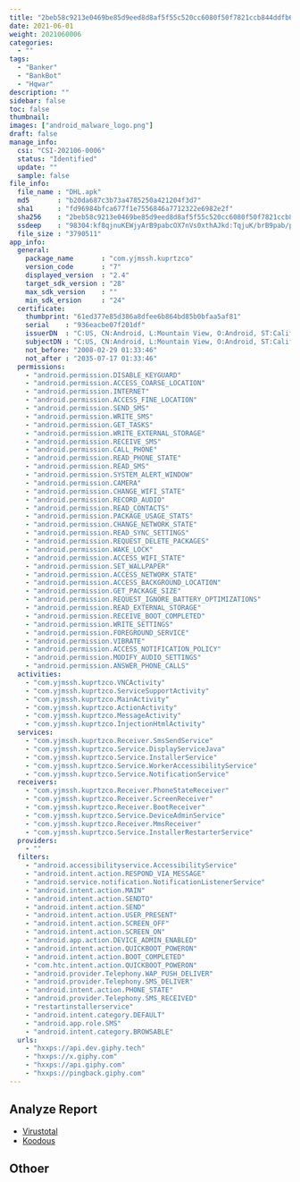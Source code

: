 ```yaml
---
title: "2beb58c9213e0469be85d9eed8d8af5f55c520cc6080f50f7821ccb844ddfb6e"
date: 2021-06-01
weight: 2021060006
categories:
  - ""
tags:
  - "Banker"
  - "BankBot"
  - "Hqwar"
description: ""
sidebar: false
toc: false
thumbnail: 
images: ["android_malware_logo.png"]
draft: false
manage_info:
  csi: "CSI-202106-0006"
  status: "Identified"
  update: ""
  sample: false
file_info:
  file_name : "DHL.apk"
  md5       : "b20da687c3b73a4785250a421204f3d7"
  sha1	    : "fd96984bfca677f1e7556846a7712322e6982e2f"
  sha256    : "2beb58c9213e0469be85d9eed8d8af5f55c520cc6080f50f7821ccb844ddfb6e"
  ssdeep    : "98304:kf8qjnuKEWjyArB9pabcOX7nVs0xthAJkd:TqjuK/brB9pab/pLxTtd"
  file_size : "3790511"
app_info:
  general:
    package_name       : "com.yjmssh.kuprtzco"
    version_code       : "7"
    displayed_version  : "2.4"
    target_sdk_version : "28"
    max_sdk_version    : ""
    min_sdk_ersion     : "24"
  certificate:
    thumbprint: "61ed377e85d386a8dfee6b864bd85b0bfaa5af81"
    serial    : "936eacbe07f201df"
    issuerDN  : "C:US, CN:Android, L:Mountain View, O:Android, ST:California, OU:Android, email:android@android.com"
    subjectDN : "C:US, CN:Android, L:Mountain View, O:Android, ST:California, OU:Android, email:android@android.com"
    not_before: "2008-02-29 01:33:46"
    not_after : "2035-07-17 01:33:46"
  permissions:
    - "android.permission.DISABLE_KEYGUARD"
    - "android.permission.ACCESS_COARSE_LOCATION"
    - "android.permission.INTERNET"
    - "android.permission.ACCESS_FINE_LOCATION"
    - "android.permission.SEND_SMS"
    - "android.permission.WRITE_SMS"
    - "android.permission.GET_TASKS"
    - "android.permission.WRITE_EXTERNAL_STORAGE"
    - "android.permission.RECEIVE_SMS"
    - "android.permission.CALL_PHONE"
    - "android.permission.READ_PHONE_STATE"
    - "android.permission.READ_SMS"
    - "android.permission.SYSTEM_ALERT_WINDOW"
    - "android.permission.CAMERA"
    - "android.permission.CHANGE_WIFI_STATE"
    - "android.permission.RECORD_AUDIO"
    - "android.permission.READ_CONTACTS"
    - "android.permission.PACKAGE_USAGE_STATS"
    - "android.permission.CHANGE_NETWORK_STATE"
    - "android.permission.READ_SYNC_SETTINGS"
    - "android.permission.REQUEST_DELETE_PACKAGES"
    - "android.permission.WAKE_LOCK"
    - "android.permission.ACCESS_WIFI_STATE"
    - "android.permission.SET_WALLPAPER"
    - "android.permission.ACCESS_NETWORK_STATE"
    - "android.permission.ACCESS_BACKGROUND_LOCATION"
    - "android.permission.GET_PACKAGE_SIZE"
    - "android.permission.REQUEST_IGNORE_BATTERY_OPTIMIZATIONS"
    - "android.permission.READ_EXTERNAL_STORAGE"
    - "android.permission.RECEIVE_BOOT_COMPLETED"
    - "android.permission.WRITE_SETTINGS"
    - "android.permission.FOREGROUND_SERVICE"
    - "android.permission.VIBRATE"
    - "android.permission.ACCESS_NOTIFICATION_POLICY"
    - "android.permission.MODIFY_AUDIO_SETTINGS"
    - "android.permission.ANSWER_PHONE_CALLS"
  activities:
    - "com.yjmssh.kuprtzco.VNCActivity"
    - "com.yjmssh.kuprtzco.ServiceSupportActivity"
    - "com.yjmssh.kuprtzco.MainActivity"
    - "com.yjmssh.kuprtzco.ActionActivity"
    - "com.yjmssh.kuprtzco.MessageActivity"
    - "com.yjmssh.kuprtzco.InjectionHtmlActivity"
  services:
    - "com.yjmssh.kuprtzco.Receiver.SmsSendService"
    - "com.yjmssh.kuprtzco.Service.DisplayServiceJava"
    - "com.yjmssh.kuprtzco.Service.InstallerService"
    - "com.yjmssh.kuprtzco.Service.WorkerAccessibilityService"
    - "com.yjmssh.kuprtzco.Service.NotificationService"
  receivers:
    - "com.yjmssh.kuprtzco.Receiver.PhoneStateReceiver"
    - "com.yjmssh.kuprtzco.Receiver.ScreenReceiver"
    - "com.yjmssh.kuprtzco.Receiver.BootReceiver"
    - "com.yjmssh.kuprtzco.Service.DeviceAdminService"
    - "com.yjmssh.kuprtzco.Receiver.MmsReceiver"
    - "com.yjmssh.kuprtzco.Service.InstallerRestarterService"
  providers:
    - ""
  filters:
    - "android.accessibilityservice.AccessibilityService"
    - "android.intent.action.RESPOND_VIA_MESSAGE"
    - "android.service.notification.NotificationListenerService"
    - "android.intent.action.MAIN"
    - "android.intent.action.SENDTO"
    - "android.intent.action.SEND"
    - "android.intent.action.USER_PRESENT"
    - "android.intent.action.SCREEN_OFF"
    - "android.intent.action.SCREEN_ON"
    - "android.app.action.DEVICE_ADMIN_ENABLED"
    - "android.intent.action.QUICKBOOT_POWERON"
    - "android.intent.action.BOOT_COMPLETED"
    - "com.htc.intent.action.QUICKBOOT_POWERON"
    - "android.provider.Telephony.WAP_PUSH_DELIVER"
    - "android.provider.Telephony.SMS_DELIVER"
    - "android.intent.action.PHONE_STATE"
    - "android.provider.Telephony.SMS_RECEIVED"
    - "restartinstallerservice"
    - "android.intent.category.DEFAULT"
    - "android.app.role.SMS"
    - "android.intent.category.BROWSABLE"
  urls:
    - "hxxps://api.dev.giphy.tech"
    - "hxxps://x.giphy.com"
    - "hxxps://api.giphy.com"
    - "hxxps://pingback.giphy.com"
---
```


## Analyze Report

- [Virustotal](https://www.virustotal.com/gui/file/2beb58c9213e0469be85d9eed8d8af5f55c520cc6080f50f7821ccb844ddfb6e)
- [Koodous](https://koodous.com/apks/2beb58c9213e0469be85d9eed8d8af5f55c520cc6080f50f7821ccb844ddfb6e)

## Othoer
